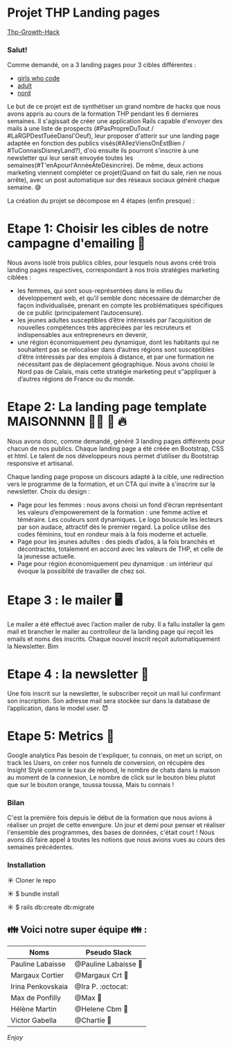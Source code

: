 # Projet THP Landing pages
 <a href="https://save-the-world-with-code.herokuapp.com">Thp-Growth-Hack</a>

### Salut!

Comme demandé, on a 3 landing pages pour 3 cibles différentes : 
- <a href="https://save-the-world-with-code.herokuapp.com" target="_blank">girls who code</a>
- <a href="https://save-the-world-with-code.herokuapp.com/diplomé" target="_blank">adult</a>
- <a href="https://save-the-world-with-code.herokuapp.com/nord" target="_blank">nord</a>

Le but de ce projet est de synthétiser un grand nombre de hacks que nous avons appris au cours de la formation THP pendant les 6 dernieres semaines. 
Il s'agissait de créer une application Rails capable d'envoyer des mails à une liste de prospects (#PasPropreDuTout / #LaRGPDestTuéeDansl'Oeuf), leur proposer d'atterir sur une landing page adaptée en fonction des publics visés(#AllezViensOnEstBien / #TuConnaisDisneyLand?), d'où ensuite ils pourront s'inscrire à une newsletter qui leur serait envoyée toutes les semaines(#T'enApourl'AnnéeÀteDésincrire). 
De même, deux actions marketing viennent compléter ce projet(Quand on fait du sale, rien ne nous arrête), avec un post automatique sur des réseaux sociaux généré chaque semaine. 😅

La création du projet se décompose en 4 étapes (enfin presque) :

# Etape 1: Choisir les cibles de notre campagne d'emailing 🎯

Nous avons isolé trois publics cibles, pour lesquels nous avons créé trois landing pages respectives, correspondant à nos trois stratégies marketing ciblées : 
- les femmes, qui sont sous-représentées dans le milieu du développement web, et qu’il semble donc nécessaire de démarcher de façon individualisée, prenant en compte les problématiques spécifiques de ce public (principalement l’autocensure).
- les jeunes adultes susceptibles d’être intéressés par l’acquisition de nouvelles compétences très appréciées par les recruteurs et indispensables aux entrepreneurs en devenir,
- une région économiquement peu dynamique, dont les habitants qui ne souhaitent pas se relocaliser dans d’autres régions sont susceptibles d’être intéressés par des emplois à distance, et par une formation ne nécessitant pas de déplacement géographique. Nous avons choisi le Nord pas de Calais, mais cette stratégie marketing peut s’’appliquer à d’autres régions de France ou du monde. 

# Etape 2: La landing page template MAISONNNN 👨‍💻  💪 🔥

Nous avons donc, comme demandé, généré 3 landing pages différents pour chacun de nos publics. Chaque landing page a été créée en Bootstrap, CSS et html. Le talent de nos développeurs nous permet d’utiliser du Bootstrap responsive et artisanal.

Chaque landing page propose un discours adapté à la cible, une redirection vers le programme de la formation, et un CTA qui invite à s'inscrire sur la newsletter.
Choix du design : 
- Page pour les femmes : nous avons choisi un fond d’écran représentant les valeurs d’empowerement de la formation : une femme active et téméraire. Les couleurs sont dynamiques. Le logo bouscule les lecteurs par son audace, attractif dès le premier regard. La police utilise des codes féminins,  tout en rondeur mais à la fois moderne et actuelle.
- Page pour les jeunes adultes : des pieds d’ados, à la fois branchés et décontractés, totalement en accord avec les valeurs de THP, et celle de la jeunesse actuelle.
- Page pour région économiquement peu dynamique : un intérieur qui évoque la possiblité de travailler de chez soi.

# Etape 3 : le mailer 🖥

Le mailer a été effectué avec l’action mailer de ruby. Il a fallu installer la gem mail et  brancher le mailer au controlleur de la landing page qui reçoit les emails et noms des inscrits. Chaque nouvel inscrit reçoit automatiquement la Newsletter. Bim

# Etape 4 : la newsletter 💌

Une fois inscrit sur la newsletter, le subscriber reçoit un mail lui confirmant son inscription. Son adresse mail sera stockée sur dans la database de l’application, dans le model user. 😈

# Etape 5: Metrics 🔁

Google analytics 
Pas besoin de t'expliquer, tu connais, on met un script, on track les Users, on créer nos funnels de conversion, on récupère des Insight Stylé comme le taux de rebond, le nombre de chats dans la maison au moment de la connexion, Le nombre de click sur le bouton bleu plutot que sur le bouton orange, toussa toussa, Mais tu connais !


### Bilan

C'est la première fois depuis le début de la formation que nous avions à réaliser un projet de cette envergure. Un jour et demi pour penser et réaliser l'ensemble des programmes, des bases de données, c'était court ! Nous avons dû faire appel à toutes les notions que nous avions vues au cours des semaines précédentes.

### Installation

☀️   Cloner le repo

☀️   $ bundle install

☀️   $ rails db:create db:migrate

## :family: Voici notre super équipe :family: :

Noms | Pseudo Slack
------------ | -------------
Pauline Labaisse | @Pauline Labaisse :baby_chick:
Margaux Cortier | @Margaux Crt :penguin:
Irina Penkovskaia | @Ira P. :octocat:
Max de Ponfilly | @Max :tiger:
Hélène Martin | @Helene Cbm :panda_face:
Victor Gabella | @Chartie :bear:

*Enjoy*
